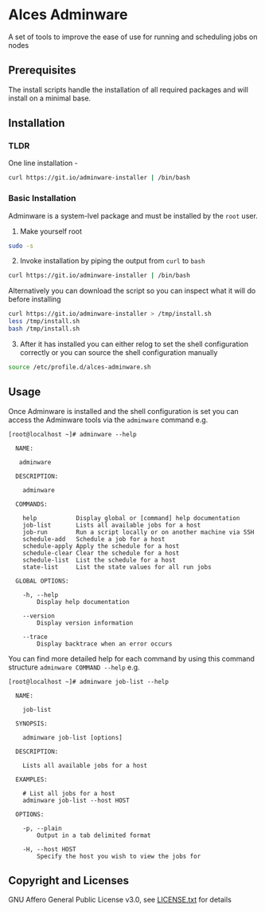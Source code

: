 # Alces Adminware

A set of tools to improve the ease of use for running and scheduling jobs on nodes

## Prerequisites

The install scripts handle the installation of all required packages and will install on a minimal base.

## Installation

### TLDR

One line installation - 

```bash
curl https://git.io/adminware-installer | /bin/bash
```

### Basic Installation

Adminware is a system-lvel package and must be installed by the `root` user.

1. Make yourself root
  
  ```bash
  sudo -s
  ```
2. Invoke installation by piping the output from `curl` to `bash`

  ```bash
  curl https://git.io/adminware-installer | /bin/bash
  ```

  Alternatively you can download the script so you can inspect what it will do before installing

  ```bash
  curl https://git.io/adminware-installer > /tmp/install.sh
  less /tmp/install.sh
  bash /tmp/install.sh
  ```
3. After it has installed you can either relog to set the shell configuration correctly or you can source the shell configuration manually

  ```bash
  source /etc/profile.d/alces-adminware.sh
  ```
## Usage

Once Adminware is installed and the shell configuration is set you can access the Adminware tools via the `adminware` command e.g.

```
[root@localhost ~]# adminware --help

  NAME:

   adminware

  DESCRIPTION:

    adminware

  COMMANDS:

    help           Display global or [command] help documentation
    job-list       Lists all available jobs for a host
    job-run        Run a script locally or on another machine via SSH
    schedule-add   Schedule a job for a host
    schedule-apply Apply the schedule for a host
    schedule-clear Clear the schedule for a host
    schedule-list  List the schedule for a host
    state-list     List the state values for all run jobs

  GLOBAL OPTIONS:

    -h, --help
        Display help documentation

    --version
        Display version information

    --trace
        Display backtrace when an error occurs
```

You can find more detailed help for each command by using this command structure `adminware COMMAND --help` e.g.

```
[root@localhost ~]# adminware job-list --help

  NAME:

    job-list

  SYNOPSIS:

    adminware job-list [options]

  DESCRIPTION:

    Lists all available jobs for a host

  EXAMPLES:

    # List all jobs for a host
    adminware job-list --host HOST

  OPTIONS:

    -p, --plain
        Output in a tab delimited format

    -H, --host HOST
        Specify the host you wish to view the jobs for
```

## Copyright and Licenses

GNU Affero General Public License v3.0, see [LICENSE.txt](LICENSE.txt) for details

